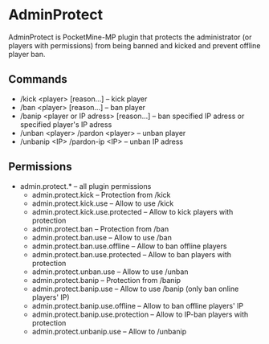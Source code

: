 # AdminProtect
AdminProtect is PocketMine-MP plugin that protects the administrator (or players with permissions) from being banned and kicked and prevent offline player ban.

## Commands
- /kick &lt;player&gt; [reason...] – kick player
- /ban &lt;player&gt; [reason...] – ban player
- /banip &lt;player or IP adress&gt; [reason...] – ban specified IP adress or specified player's IP adress
- /unban &lt;player&gt; /pardon &lt;player&gt; – unban player
- /unbanip &lt;IP&gt; /pardon-ip &lt;IP&gt; – unban IP adress
  
## Permissions
- admin.protect.* – all plugin permissions
  - admin.protect.kick – Protection from /kick
  - admin.protect.kick.use – Allow to use /kick
  - admin.protect.kick.use.protected – Allow to kick players with protection
  - admin.protect.ban – Protection from /ban
  - admin.protect.ban.use – Allow to use /ban
  - admin.protect.ban.use.offline – Allow to ban offline players
  - admin.protect.ban.use.protected – Allow to ban players with protection
  - admin.protect.unban.use – Allow to use /unban
  - admin.protect.banip – Protection from /banip
  - admin.protect.banip.use – Allow to use /banip (only ban online players' IP)
  - admin.protect.banip.use.offline – Allow to ban offline players' IP
  - admin.protect.banip.use.protection – Allow to IP-ban players with protection
  - admin.protect.unbanip.use – Allow to /unbanip
  
